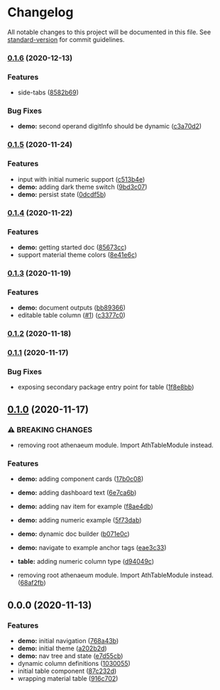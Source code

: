 # Changelog

All notable changes to this project will be documented in this file. See [standard-version](https://github.com/conventional-changelog/standard-version) for commit guidelines.

### [0.1.6](https://github.com/bakesaled/athenaeum/compare/v0.1.5...v0.1.6) (2020-12-13)


### Features

* side-tabs ([8582b69](https://github.com/bakesaled/athenaeum/commit/8582b697dc383be432a11b7ed1c4b3e29e2b7dc0))


### Bug Fixes

* **demo:** second operand digitInfo should be dynamic ([c3a70d2](https://github.com/bakesaled/athenaeum/commit/c3a70d2e4121d93936168f911105fb3e469f7aec))

### [0.1.5](https://github.com/bakesaled/athenaeum/compare/v0.1.4...v0.1.5) (2020-11-24)


### Features

* input with initial numeric support ([c513b4e](https://github.com/bakesaled/athenaeum/commit/c513b4e4b91aca55316ce88a076f96af36dc5906))
* **demo:** adding dark theme switch ([9bd3c07](https://github.com/bakesaled/athenaeum/commit/9bd3c07d6bf32ec7f0c1f121d91924a7bb080c66))
* **demo:** persist state ([0dcdf5b](https://github.com/bakesaled/athenaeum/commit/0dcdf5baec9177b0434be719f30dd3bcc85ce019))

### [0.1.4](https://github.com/bakesaled/athenaeum/compare/v0.1.3...v0.1.4) (2020-11-22)


### Features

* **demo:** getting started doc ([85673cc](https://github.com/bakesaled/athenaeum/commit/85673cca398c5e841c04005538de299546cce40e))
* support material theme colors ([8e41e6c](https://github.com/bakesaled/athenaeum/commit/8e41e6cc461f2000d422b854960e50b6f475f6de))

### [0.1.3](https://github.com/bakesaled/athenaeum/compare/v0.1.2...v0.1.3) (2020-11-19)


### Features

* **demo:** document outputs ([bb89366](https://github.com/bakesaled/athenaeum/commit/bb8936674d34f327c585892a75c5b8cef48952f0))
* editable table column ([#1](https://github.com/bakesaled/athenaeum/issues/1)) ([c3377c0](https://github.com/bakesaled/athenaeum/commit/c3377c08f74c82c323c9324b8ae1c2d3a6c4f6e3))

### [0.1.2](https://github.com/bakesaled/athenaeum/compare/v0.1.1...v0.1.2) (2020-11-18)

### [0.1.1](https://github.com/bakesaled/athenaeum/compare/v0.1.0...v0.1.1) (2020-11-17)


### Bug Fixes

* exposing secondary package entry point for table ([1f8e8bb](https://github.com/bakesaled/athenaeum/commit/1f8e8bbf3968537505fc462a78ac136eb42f344f))

## [0.1.0](https://github.com/bakesaled/athenaeum/compare/v0.0.0...v0.1.0) (2020-11-17)


### ⚠ BREAKING CHANGES

* removing root athenaeum module.  Import AthTableModule instead.

### Features

* **demo:** adding component cards ([17b0c08](https://github.com/bakesaled/athenaeum/commit/17b0c0802547557b3b1fd57c8e85d7c7428d3fef))
* **demo:** adding dashboard text ([6e7ca6b](https://github.com/bakesaled/athenaeum/commit/6e7ca6b3db91ed81984f2838bdb685f1ca33c028))
* **demo:** adding nav item for example ([f8ae4db](https://github.com/bakesaled/athenaeum/commit/f8ae4dbecf87fd463e9d34275fd40f0c515b2ade))
* **demo:** adding numeric example ([5f73dab](https://github.com/bakesaled/athenaeum/commit/5f73dabe4538062bc94938a46571ed6f4c8d7c0d))
* **demo:** dynamic doc builder ([b071e0c](https://github.com/bakesaled/athenaeum/commit/b071e0c4cd424cf5e1b0756b6e072799549d1ffc))
* **demo:** navigate to example anchor tags ([eae3c33](https://github.com/bakesaled/athenaeum/commit/eae3c33b8fb13cdd629f69d1f0134954e0054196))
* **table:** adding numeric column type ([d94049c](https://github.com/bakesaled/athenaeum/commit/d94049ccb23f836eaab208e8548102dd0d4dbf07))


* removing root athenaeum module.  Import AthTableModule instead. ([68af2fb](https://github.com/bakesaled/athenaeum/commit/68af2fbd9767a27c3b4c6b016bc3a081e3316216))

## 0.0.0 (2020-11-13)


### Features

* **demo:** initial navigation ([768a43b](https://github.com/bakesaled/athenaeum/commit/768a43b13b4e7a01d76aec061c4ec55bc7b91c63))
* **demo:** initial theme ([a202b2d](https://github.com/bakesaled/athenaeum/commit/a202b2d5810b5cce0e6415bdb984232a508ec5dc))
* **demo:** nav tree and state ([e7d55cb](https://github.com/bakesaled/athenaeum/commit/e7d55cb8aa71b4cc76c64ec74d1f52de025e6d67))
* dynamic column definitions ([1030055](https://github.com/bakesaled/athenaeum/commit/1030055c4dda6a2a50fac0777064d9fdebcead89))
* initial table component ([87c232d](https://github.com/bakesaled/athenaeum/commit/87c232d896e6e5a2d90c5156ef298b22efd100a4))
* wrapping material table ([916c702](https://github.com/bakesaled/athenaeum/commit/916c702a60b6186f672be6b0650496c7fa3b0228))

